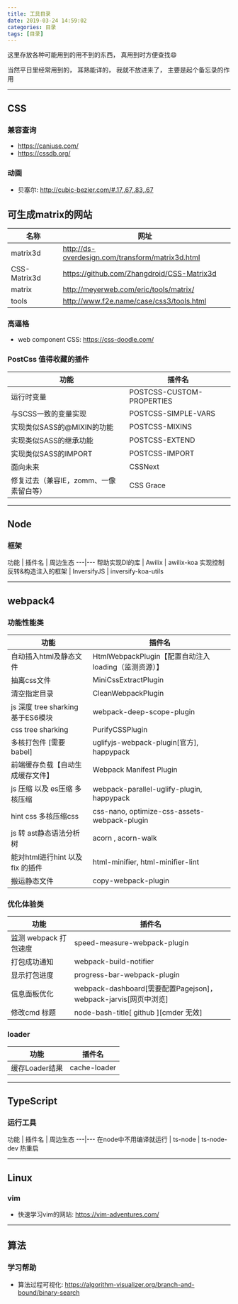 ```yaml
---
title: 工具目录
date: 2019-03-24 14:59:02
categories: 目录
tags: [目录]
---
```


这里存放各种可能用到的用不到的东西， 真用到时方便查找😄

当然平日里经常用到的， 耳熟能详的， 我就不放进来了， 主要是起个备忘录的作用


***
## CSS
### 兼容查询
* https://caniuse.com/ 
* https://cssdb.org/

### 动画
* 贝塞尔: http://cubic-bezier.com/#.17,.67,.83,.67


## 可生成matrix的网站
名称 | 网址
---|---
matrix3d | http://ds-overdesign.com/transform/matrix3d.html
CSS-Matrix3d | https://github.com/Zhangdroid/CSS-Matrix3d
matrix | http://meyerweb.com/eric/tools/matrix/
tools  | http://www.f2e.name/case/css3/tools.html


### 高逼格
* web component CSS: https://css-doodle.com/

### PostCss 值得收藏的插件
功能 | 插件名 
---|---
运行时变量 | POSTCSS-CUSTOM-PROPERTIES 
与SCSS一致的变量实现 | POSTCSS-SIMPLE-VARS  
实现类似SASS的@MIXIN的功能 | POSTCSS-MIXINS 
实现类似SASS的继承功能 | POSTCSS-EXTEND   
实现类似SASS的IMPORT | POSTCSS-IMPORT 
面向未来 | CSSNext  
修复过去（兼容IE，zomm、一像素留白等） | CSS Grace 



***

## Node
### 框架
功能 | 插件名 | 周边生态
---|---
帮助实现DI的库 | Awilix |  awilix-koa
实现控制反转&构造注入的框架 | InversifyJS |  inversify-koa-utils

***

## webpack4

### 功能性能类

功能 | 插件名
---|---
自动插入html及静态文件 | HtmlWebpackPlugin【配置自动注入loading（监测资源）】
抽离css文件  | MiniCssExtractPlugin
清空指定目录 | CleanWebpackPlugin
js 深度 tree sharking 基于ES6模块 | webpack-deep-scope-plugin 
css tree sharking   | PurifyCSSPlugin
多核打包件 [需要babel]  |  uglifyjs-webpack-plugin[官方], happypack
前端缓存负载【自动生成缓存文件】 |  Webpack Manifest Plugin
js 压缩 以及 es压缩 多核压缩 | webpack-parallel-uglify-plugin, happypack
hint css 多核压缩css | css-nano, optimize-css-assets-webpack-plugin 
js 转 ast静态语法分析树 | acorn , acorn-walk
能对html进行hint 以及 fix 的插件 | html-minifier, html-minifier-lint
搬运静态文件 | copy-webpack-plugin |



### 优化体验类
功能 | 插件名
---|---
监测 webpack 打包速度  | speed-measure-webpack-plugin
打包成功通知  | webpack-build-notifier
显示打包进度 | progress-bar-webpack-plugin
信息面板优化 | webpack-dashboard[需要配置Pagejson]， webpack-jarvis[网页中浏览]
修改cmd 标题 | node-bash-title[ github ][cmder 无效]

### loader
功能 | 插件名
---|---
缓存Loader结果 | cache-loader











***

## TypeScript

### 运行工具
功能 | 插件名 | 周边生态
---|---
在node中不用编译就运行 | ts-node |  ts-node-dev 热重启



***


## Linux
### vim
* 快速学习vim的网站: https://vim-adventures.com/

***

## 算法
### 学习帮助
* 算法过程可视化: https://algorithm-visualizer.org/branch-and-bound/binary-search


